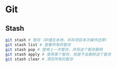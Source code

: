 # Git

## Stash

```bash
git stash # 暂存（存储在本地，并将项目本次操作还原）
git stash list # 查看所有的暂存
git stash pop # 使用上一次暂存，并将这个暂存删除
git stash apply # 使用某个暂存，但是不会删除这个暂存
git stash clear # 清空所有的暂存
```


